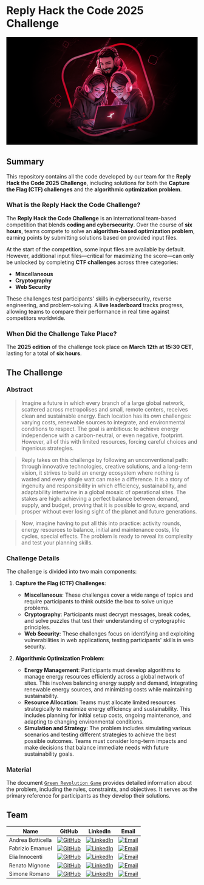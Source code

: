 # Reply Hack the Code 2025 Challenge

![reply-hackthecode-challenge](resources/reply-hackthecode-challenge.png)

## Summary

This repository contains all the code developed by our team for the **Reply Hack the Code 2025 Challenge**, including solutions for both the **Capture the Flag (CTF) challenges** and the **algorithmic optimization problem**.

### What is the Reply Hack the Code Challenge?

The **Reply Hack the Code Challenge** is an international team-based competition that blends **coding and cybersecurity**. Over the course of **six hours**, teams compete to solve an **algorithm-based optimization problem**, earning points by submitting solutions based on provided input files.

At the start of the competition, some input files are available by default. However, additional input files—critical for maximizing the score—can only be unlocked by completing **CTF challenges** across three categories:
- **Miscellaneous**
- **Cryptography**
- **Web Security**

These challenges test participants' skills in cybersecurity, reverse engineering, and problem-solving. A **live leaderboard** tracks progress, allowing teams to compare their performance in real time against competitors worldwide.

### When Did the Challenge Take Place?

The **2025 edition** of the challenge took place on **March 12th at 15:30 CET**, lasting for a total of **six hours**.

## The Challenge

### Abstract

> Imagine a future in which every branch of a large global network, scattered across metropolises and small, remote centers, receives clean and sustainable energy. Each location has its own challenges: varying costs, renewable sources to integrate, and environmental conditions to respect. The goal is ambitious: to achieve energy independence with a carbon-neutral, or even negative, footprint. However, all of this with limited resources, forcing careful choices and ingenious strategies.  

> Reply takes on this challenge by following an unconventional path: through innovative technologies, creative solutions, and a long-term vision, it strives to build an energy ecosystem where nothing is wasted and every single watt can make a difference. It is a story of ingenuity and responsibility in which efficiency, sustainability, and adaptability intertwine in a global mosaic of operational sites. The stakes are high: achieving a perfect balance between demand, supply, and budget, proving that it is possible to grow, expand, and prosper without ever losing sight of the planet and future generations.  

> Now, imagine having to put all this into practice: activity rounds, energy resources to balance, initial and maintenance costs, life cycles, special effects. The problem is ready to reveal its complexity and test your planning skills.

### Challenge Details

The challenge is divided into two main components:

1. **Capture the Flag (CTF) Challenges**:
    - **Miscellaneous**: These challenges cover a wide range of topics and require participants to think outside the box to solve unique problems.
    - **Cryptography**: Participants must decrypt messages, break codes, and solve puzzles that test their understanding of cryptographic principles.
    - **Web Security**: These challenges focus on identifying and exploiting vulnerabilities in web applications, testing participants' skills in web security.

2. **Algorithmic Optimization Problem**:
    - **Energy Management**: Participants must develop algorithms to manage energy resources efficiently across a global network of sites. This involves balancing energy supply and demand, integrating renewable energy sources, and minimizing costs while maintaining sustainability.
    - **Resource Allocation**: Teams must allocate limited resources strategically to maximize energy efficiency and sustainability. This includes planning for initial setup costs, ongoing maintenance, and adapting to changing environmental conditions.
    - **Simulation and Strategy**: The problem includes simulating various scenarios and testing different strategies to achieve the best possible outcomes. Teams must consider long-term impacts and make decisions that balance immediate needs with future sustainability goals.

### Material

The document [`Green Revolution Game`](Problem/resources/Green_Revolution_Game.pdf) provides detailed information about the problem, including the rules, constraints, and objectives. It serves as the primary reference for participants as they develop their solutions.

## Team

| Name              | GitHub                                                                                                               | LinkedIn                                                                                                                                  | Email                                                                                                            |
| ----------------- | -------------------------------------------------------------------------------------------------------------------- | ----------------------------------------------------------------------------------------------------------------------------------------- | ---------------------------------------------------------------------------------------------------------------- |
| Andrea Botticella | [![GitHub](https://img.shields.io/badge/GitHub-Profile-informational?logo=github)](https://github.com/Botti01)       | [![LinkedIn](https://img.shields.io/badge/LinkedIn-Profile-blue?logo=linkedin)](https://www.linkedin.com/in/andrea-botticella-353169293/) | [![Email](https://img.shields.io/badge/Email-Send-blue?logo=gmail)](mailto:andrea.botticella@studenti.polito.it) |
| Fabrizio Emanuel  | [![GitHub](https://img.shields.io/badge/GitHub-Profile-informational?logo=github)](https://github.com/briss01)       | [![LinkedIn](https://img.shields.io/badge/LinkedIn-Profile-blue?logo=linkedin)](https://www.linkedin.com/in/fabrizio-emanuel-b57a28237/)  | [![Email](https://img.shields.io/badge/Email-Send-blue?logo=gmail)](mailto:fabrizio.emanuel@studenti.polito.it)  |
| Elia Innocenti    | [![GitHub](https://img.shields.io/badge/GitHub-Profile-informational?logo=github)](https://github.com/eliainnocenti) | [![LinkedIn](https://img.shields.io/badge/LinkedIn-Profile-blue?logo=linkedin)](https://www.linkedin.com/in/eliainnocenti/)               | [![Email](https://img.shields.io/badge/Email-Send-blue?logo=gmail)](mailto:elia.innocenti@studenti.polito.it)    |
| Renato Mignone    | [![GitHub](https://img.shields.io/badge/GitHub-Profile-informational?logo=github)](https://github.com/RenatoMignone) | [![LinkedIn](https://img.shields.io/badge/LinkedIn-Profile-blue?logo=linkedin)](https://www.linkedin.com/in/renato-mignone/)              | [![Email](https://img.shields.io/badge/Email-Send-blue?logo=gmail)](mailto:renato.mignone@studenti.polito.it)    |
| Simone Romano     | [![GitHub](https://img.shields.io/badge/GitHub-Profile-informational?logo=github)](https://github.com/sroman0)       | [![LinkedIn](https://img.shields.io/badge/LinkedIn-Profile-blue?logo=linkedin)](https://www.linkedin.com/in/simone-romano-383277307/)     | [![Email](https://img.shields.io/badge/Email-Send-blue?logo=gmail)](mailto:simone.romano@studenti.polito.it)     |
